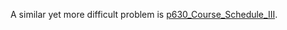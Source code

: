 A similar yet more difficult problem is [p630_Course_Schedule_III](https://github.com/genxium/Leetcode/tree/master/p630_Course_Schedule_III). 
